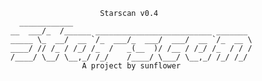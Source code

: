 <pre>
  <code>
                    Starscan v0.4
  ____________                                          
__  ___/_  /______ __________________________ _______ 
_____ \_  __/  __ `/_  ___/_  ___/  ___/  __ `/_  __ \
____/ // /_ / /_/ /_  /   _(__  )/ /__ / /_/ /_  / / /
/____/ \__/ \__,_/ /_/    /____/ \___/ \__,_/ /_/ /_/ 
                A project by sunflower
  <code>
</pre>
